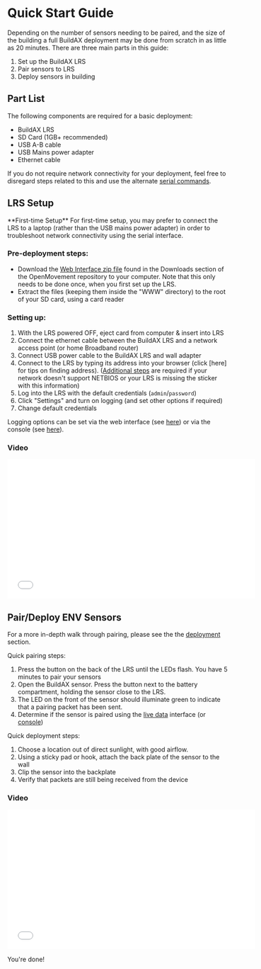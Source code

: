 
# Quick Start Guide


Depending on the number of sensors needing to be paired, and the size of the
building a full BuildAX deployment may be done from scratch in as little as 
20 minutes. There are three main parts in this guide:

 1. Set up the BuildAX LRS
 2. Pair sensors to LRS
 3. Deploy sensors in building 

## Part List

The following components are required for a basic deployment:
 
 * BuildAX LRS
 * SD Card (1GB+ recommended)
 * USB A-B cable
 * USB Mains power adapter
 * Ethernet cable

If you do not require network connectivity for your deployment, feel free to 
disregard steps related to this and use the alternate [serial commands](commands-lrs.md).


## LRS Setup

<span class="alert alert-info"> 
**First-time Setup**
For first-time setup, you may prefer to connect the LRS to a laptop (rather
than the USB mains power adapter) in order to troubleshoot network connectivity
using the serial interface.
</span>


### Pre-deployment steps:

 * Download the [Web Interface zip file](https://code.google.com/p/openmovement/wiki/Downloads) found in the Downloads section of the OpenMovement repository to your computer. Note that this only needs to be done once, when you first set up the LRS.
 * Extract the files (keeping them inside the "WWW" directory) to the root of your SD card, using a card reader


### Setting up:

 1. With the LRS powered OFF, eject card from computer & insert into LRS
 2. Connect the ethernet cable between the BuildAX LRS and a network access 
 point (or home Broadband router)
 3. Connect USB power cable to the BuildAX LRS and wall adapter
 4. Connect to the LRS by typing its address into your browser (click [here] for tips on finding address).
 ([Additional steps](connecting.md#finding-the-ip-address) are required if your 
 network doesn't support NETBIOS or your LRS is missing the sticker with 
 this information)
 5. Log into the LRS with the default credentials (`admin`/`password`)
 6. Click "Settings" and turn on logging (and set other options if required)
 7. Change default credentials

Logging options can be set via the web interface (see [here](user-guide.md#settings))
or via the console (see [here](commands-lrs.md#settings)).

### Video

<iframe width="560" height="315" src="//www.youtube.com/embed/8GK42VeqjOI" frameborder="0" allowfullscreen></iframe>



## Pair/Deploy ENV Sensors

For a more in-depth walk through pairing, please see the the [deployment](deployment.md#sensor-deployment) section.

Quick pairing steps:

 1. Press the button on the back of the LRS until the LEDs flash. You have 5 minutes to pair your sensors
 2. Open the BuildAX sensor. Press the button next to the battery compartment, holding the sensor close to the LRS.
 3. The LED on the front of the sensor should illuminate green to indicate that a pairing packet has been sent.
 4. Determine if the sensor is paired using the [live data](user-guide.md#sensors) interface (or [console](connecting.md#serial-usb))

Quick deployment steps:

 1. Choose a location out of direct sunlight, with good airflow.
 2. Using a sticky pad or hook, attach the back plate of the sensor to the wall
 3. Clip the sensor into the backplate
 4. Verify that packets are still being received from the device

### Video

<iframe width="560" height="315" src="//www.youtube.com/embed/eoTs1xR43Pc" frameborder="0" allowfullscreen></iframe>

You're done!
